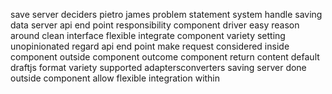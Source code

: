 save server deciders pietro james problem statement system handle saving data server api end point responsibility component driver easy reason around clean interface flexible integrate component variety setting unopinionated regard api end point make request considered inside component outside component outcome component return content default draftjs format variety supported adaptersconverters saving server done outside component allow flexible integration within